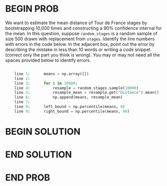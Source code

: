 # BEGIN PROB

We want to estimate the mean distance of Tour de France stages by bootstrapping 10,000 times and constructing a 90% confidence interval for the mean. In this question, suppose `random_stages` is a random sample of size 500 drawn with replacement from `stages`. Identify the line numbers with errors in the code below. In the adjacent box, point out the error by describing the mistake in less than 10 words or writing a code snippet (correct only the part you think is wrong). You may or may not need all the spaces provided below to identify errors.

```py

    line 1:      means = np.array([])
    line 2: 
    line 3:      for i in 10000:
    line 4:          resample = random_stages.sample(10000)
    line 5:          resample_mean = resample.get("Distance").mean()
    line 6:          np.append(means, resample_mean)
    line 7:    
    line 8:      left_bound = np.percentile(means, 0)
    line 9:      right_bound = np.percentile(means, 90)
```

# BEGIN SOLUTION

# END SOLUTION

# END PROB